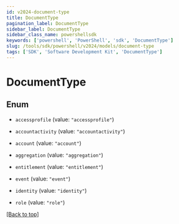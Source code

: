 ```yaml
---
id: v2024-document-type
title: DocumentType
pagination_label: DocumentType
sidebar_label: DocumentType
sidebar_class_name: powershellsdk
keywords: ['powershell', 'PowerShell', 'sdk', 'DocumentType'] 
slug: /tools/sdk/powershell/v2024/models/document-type
tags: ['SDK', 'Software Development Kit', 'DocumentType']
---
```



# DocumentType

## Enum


* `accessprofile` (value: `"accessprofile"`)

* `accountactivity` (value: `"accountactivity"`)

* `account` (value: `"account"`)

* `aggregation` (value: `"aggregation"`)

* `entitlement` (value: `"entitlement"`)

* `event` (value: `"event"`)

* `identity` (value: `"identity"`)

* `role` (value: `"role"`)


[[Back to top]](#) 

